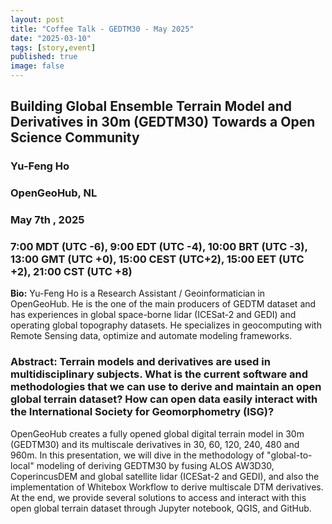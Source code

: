 ```yaml
---
layout: post
title: "Coffee Talk - GEDTM30 - May 2025"
date: "2025-03-10"
tags: [story,event]
published: true
image: false
---
```


## Building Global Ensemble Terrain Model and Derivatives in 30m (GEDTM30) Towards a Open Science Community

### Yu-Feng Ho
### OpenGeoHub, NL


### May 7th , 2025
### 7:00 MDT (UTC -6), 9:00 EDT (UTC -4), 10:00 BRT (UTC -3), 13:00 GMT (UTC +0), 15:00 CEST (UTC+2), 15:00 EET (UTC +2), 21:00 CST (UTC +8)

**Bio:** Yu-Feng Ho is a Research Assistant / Geoinformatician in OpenGeoHub. He is the one of the main producers of GEDTM dataset and has experiences in global space-borne lidar (ICESat-2 and GEDI) and operating global topography datasets. He specializes in geocomputing with Remote Sensing data, optimize and automate modeling frameworks.  

### Abstract: Terrain models and derivatives are used in multidisciplinary subjects. What is the current software and methodologies that we can use to derive and maintain an open global terrain dataset? How can open data easily interact with the International Society for Geomorphometry (ISG)?  

OpenGeoHub creates a fully opened global digital terrain model in 30m (GEDTM30) and its multiscale derivatives in 30, 60, 120, 240, 480 and 960m. In this presentation, we will dive in the methodology of "global-to-local" modeling of deriving GEDTM30 by fusing ALOS AW3D30, CoperincusDEM and global satellite lidar (ICESat-2 and GEDI), and also the implementation of Whitebox Workflow to derive multiscale DTM derivatives. At the end, we provide several solutions to access and interact with this open global terrain dataset through Jupyter notebook, QGIS, and GitHub.  




